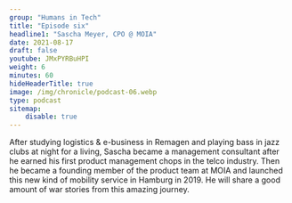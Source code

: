 ```yaml
---
group: "Humans in Tech"
title: "Episode six"
headline1: "Sascha Meyer, CPO @ MOIA"
date: 2021-08-17
draft: false
youtube: JMxPYRBuHPI
weight: 6
minutes: 60
hideHeaderTitle: true
image: /img/chronicle/podcast-06.webp
type: podcast
sitemap:
    disable: true
---
```


After studying logistics & e-business in Remagen and playing bass in jazz clubs at night for a living, Sascha became a management consultant after he earned his first product management chops in the telco industry. Then he became a founding member of the product team at MOIA and launched this new kind of mobility service in Hamburg in 2019. He will share a good amount of war stories from this amazing journey.
